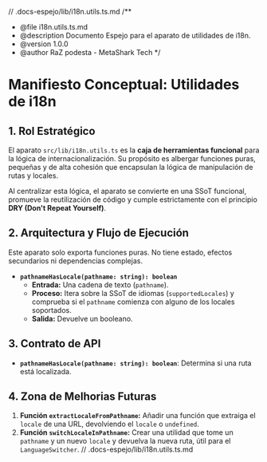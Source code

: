 // .docs-espejo/lib/i18n.utils.ts.md
/**
 * @file i18n.utils.ts.md
 * @description Documento Espejo para el aparato de utilidades de i18n.
 * @version 1.0.0
 * @author RaZ podesta - MetaShark Tech
 */

# Manifiesto Conceptual: Utilidades de i18n

## 1. Rol Estratégico

El aparato `src/lib/i18n.utils.ts` es la **caja de herramientas funcional** para la lógica de internacionalización. Su propósito es albergar funciones puras, pequeñas y de alta cohesión que encapsulan la lógica de manipulación de rutas y locales.

Al centralizar esta lógica, el aparato se convierte en una SSoT funcional, promueve la reutilización de código y cumple estrictamente con el principio **DRY (Don't Repeat Yourself)**.

## 2. Arquitectura y Flujo de Ejecución

Este aparato solo exporta funciones puras. No tiene estado, efectos secundarios ni dependencias complejas.

*   **`pathnameHasLocale(pathname: string): boolean`**
    *   **Entrada:** Una cadena de texto (`pathname`).
    *   **Proceso:** Itera sobre la SSoT de idiomas (`supportedLocales`) y comprueba si el `pathname` comienza con alguno de los locales soportados.
    *   **Salida:** Devuelve un booleano.

## 3. Contrato de API

*   **`pathnameHasLocale(pathname: string): boolean`**: Determina si una ruta está localizada.

## 4. Zona de Melhorias Futuras

1.  **Función `extractLocaleFromPathname`:** Añadir una función que extraiga el `locale` de una URL, devolviendo el `locale` o `undefined`.
2.  **Función `switchLocaleInPathname`:** Crear una utilidad que tome un `pathname` y un nuevo `locale` y devuelva la nueva ruta, útil para el `LanguageSwitcher`.
// .docs-espejo/lib/i18n.utils.ts.md